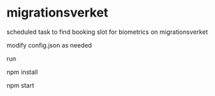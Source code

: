 # migrationsverket
scheduled task to find booking slot for biometrics on migrationsverket

modify config.json as needed

run 

npm install

npm start
